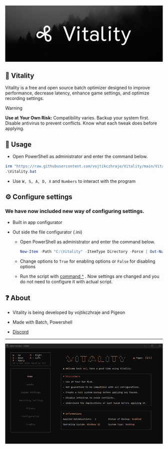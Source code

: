 ![Header image](https://github.com/vojtikczhraje/Vitality/blob/main/img/Vitality-Github.png)


## 🚀 Vitality
Vitality is a free and open source batch optimizer designed to improve performance, decrease latency, enhance game settings, and optimize recording settings.


> [!WARNING]  
> **Use at Your Own Risk:** Compatibility varies. Backup your system first. Disable antivirus to prevent conflicts. Know what each tweak does before applying.

## 🔧 Usage
- Open PowerShell as administrator and enter the command below. <br />
```powershell
irm "https://raw.githubusercontent.com/vojtikczhraje/Vitality/main/Vitality.bat" -OutFile "Vitality.bat"
.\Vitality.bat
```
- Use `W, S, A, D, X` and `Numbers` to interact with the program

## ⚙ Configure settings
### We have now included new way of configuring settings.
- Built in app configurator

- Out side the file configurator (.ini)
  - Open PowerShell as administrator and enter the command below.

    ```powershell
    New-Item -Path "C:\Vitality" -ItemType Directory -Force | Out-Null; Invoke-WebRequest -Uri "https://raw.githubusercontent.com/vojtikczhraje/Vitality/main/config.ini" -OutFile "C:\Vitality\config.ini"; C:\Vitality\config.ini
    ```
  - Change options to `True` for enabling options or `False` for disabling options
  - Run the script with [command ^](https://github.com/vojtikczhraje/Vitality#-usage) . Now settings are changed and you do not need to configure it with actual script.



## ❓ About
- Vitality is being developed by vojtikczhraje and Pigeon 


- Made with Batch, Powershell


- [Discord](https://discord.gg/uEHp2Uejk3)


---

![Vitality](https://github.com/vojtikczhraje/Vitality/blob/main/img/Vitality.png)

